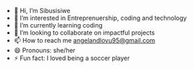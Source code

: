 - 👋 Hi, I’m Sibusisiwe
- 👀 I’m interested in Entreprenuership, coding and technology
- 🌱 I’m currently learning coding
- 💞️ I’m looking to collaborate on impactful projects
- 📫 How to reach me angelandlovu95@gmail.com
- 😄 Pronouns: she/her
- ⚡ Fun fact: I loved being a soccer player

<!---
Busi2329/Busi2329 is a ✨ special ✨ repository because its `README.md` (this file) appears on your GitHub profile.
You can click the Preview link to take a look at your changes.
--->
